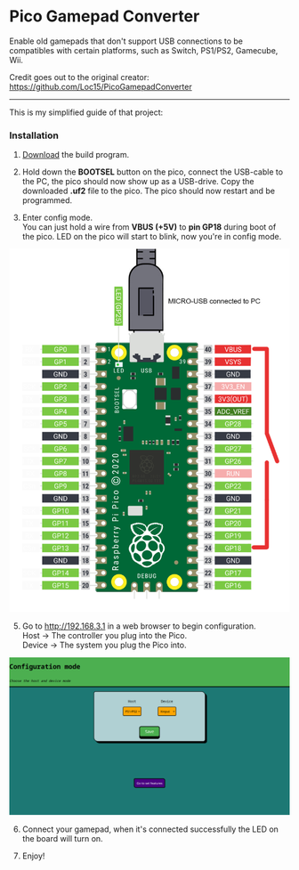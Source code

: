 # Pico Gamepad Converter
Enable old gamepads that don't support USB connections to be compatibles with certain platforms, such as Switch, PS1/PS2, Gamecube, Wii.

Credit goes out to the original creator: https://github.com/Loc15/PicoGamepadConverter

---

This is my simplified guide of that project: 

### Installation

1. [Download](https://github.com/Loc15/PicoGamepadConverter/releases) the build program.
   
2. Hold down the **BOOTSEL** button on the pico, connect the USB-cable to the PC, the pico should now show up as a USB-drive. Copy the downloaded **.uf2** file to the pico. The pico should now restart and be programmed.  

4. Enter config mode.<br>You can just hold a wire from **VBUS (+5V)** to **pin GP18** during boot of the pico. LED on the pico will start to blink, now you're in config mode. 

![schematic](./images/pico_pinout.png)

5. Go to http://192.168.3.1 in a web browser to begin configuration.<br>Host → The controller you plug into the Pico.<br>Device → The system you plug the Pico into.

![web_mode](./images/web_configurator.png)

6. Connect your gamepad, when it's connected successfully the LED on the board will turn on.

7. Enjoy!


